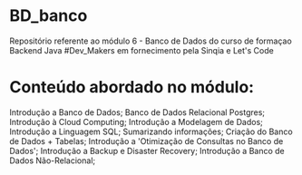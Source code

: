 # BD_banco

Repositório referente ao módulo 6 - Banco de Dados
do curso de formaçao Backend Java #Dev_Makers
em fornecimento pela Sinqia e Let's Code

# Conteúdo abordado no módulo:

Introdução a Banco de Dados;
Banco de Dados Relacional Postgres;
Introdução à Cloud Computing;
Introdução a Modelagem de Dados;
Introdução a Linguagem SQL;
Sumarizando informações;
Criação do Banco de Dados + Tabelas;
Introdução a 'Otimização de Consultas no Banco de Dados';
Introdução a Backup e Disaster Recovery;
Introdução a Banco de Dados Não-Relacional;
